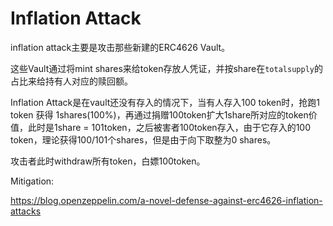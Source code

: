 # Inflation Attack

inflation attack主要是攻击那些新建的ERC4626 Vault。

这些Vault通过将mint shares来给token存放人凭证，并按share在`totalsupply`的占比来给持有人对应的赎回额。

Inflation Attack是在vault还没有存入的情况下，当有人存入100 token时，抢跑1 token 获得 1shares(100%)，再通过捐赠100token扩大1share所对应的token价值，此时是1share = 101token，之后被害者100token存入，由于它存入的100 token，理论获得100/101个shares，但是由于向下取整为0 shares。

攻击者此时withdraw所有token，白嫖100token。

Mitigation:

https://blog.openzeppelin.com/a-novel-defense-against-erc4626-inflation-attacks